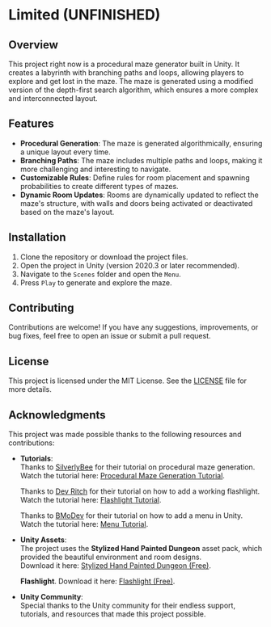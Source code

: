 # Limited (UNFINISHED)

## Overview
This project right now is a procedural maze generator built in Unity. It creates a labyrinth with branching paths and loops, allowing players to explore and get lost in the maze. The maze is generated using a modified version of the depth-first search algorithm, which ensures a more complex and interconnected layout.

## Features
- **Procedural Generation**: The maze is generated algorithmically, ensuring a unique layout every time.
- **Branching Paths**: The maze includes multiple paths and loops, making it more challenging and interesting to navigate.
- **Customizable Rules**: Define rules for room placement and spawning probabilities to create different types of mazes.
- **Dynamic Room Updates**: Rooms are dynamically updated to reflect the maze's structure, with walls and doors being activated or deactivated based on the maze's layout.

## Installation
1. Clone the repository or download the project files.
2. Open the project in Unity (version 2020.3 or later recommended).
3. Navigate to the `Scenes` folder and open the `Menu`.
4. Press `Play` to generate and explore the maze.

## Contributing
Contributions are welcome! If you have any suggestions, improvements, or bug fixes, feel free to open an issue or submit a pull request.

## License
This project is licensed under the MIT License. See the [LICENSE](LICENSE) file for more details.

## Acknowledgments
This project was made possible thanks to the following resources and contributions:

- **Tutorials**:  
  Thanks to [SilverlyBee](https://www.youtube.com/@SilverlyBee) for their tutorial on procedural maze generation.  
  Watch the tutorial here: [Procedural Maze Generation Tutorial](https://youtu.be/gHU5RQWbmWE?si=tkLtOUdwoUPiGAQu).

  Thanks to [Dev Ritch](https://www.youtube.com/@devritch) for their tutorial on how to add a working flashlight.
  Watch the tutorial here: [Flashlight Tutorial](https://youtu.be/xPwfDeMe8tk?si=P16umWDxfVMK3R4k).

  Thanks to [BMoDev](https://www.youtube.com/@BMoDev) for their tutorial on how to add a menu in Unity.  
  Watch the tutorial here: [Menu Tutorial](https://youtu.be/-GWjA6dixV4?si=GWEs7aPwBIfkl6ey).

- **Unity Assets**:  
  The project uses the **Stylized Hand Painted Dungeon** asset pack, which provided the beautiful environment and room designs.  
  Download it here: [Stylized Hand Painted Dungeon (Free)](https://assetstore.unity.com/packages/3d/environments/stylized-hand-painted-dungeon-free-173934).

  **Flashlight**.
  Download it here: [Flashlight (Free)](https://assetstore.unity.com/packages/3d/props/electronics/flashlight-18972).

- **Unity Community**:  
  Special thanks to the Unity community for their endless support, tutorials, and resources that made this project possible.